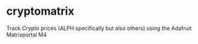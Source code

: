 # cryptomatrix
Track Crypto prices (ALPH specifically but also others) using the Adafruit Matrixportal M4
